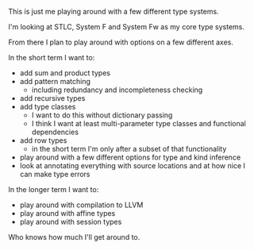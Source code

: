 This is just me playing around with a few different type systems.

I'm looking at STLC, System F and System Fw as my core type systems.

From there I plan to play around with options on a few different axes.

In the short term I want to:

- add sum and product types
- add pattern matching
    - including redundancy and incompleteness checking
- add recursive types
- add type classes
    - I want to do this without dictionary passing
    - I think I want at least multi-parameter type classes and functional dependencies
- add row types
    - in the short term I'm only after a subset of that functionality
- play around with a few different options for type and kind inference
- look at annotating everything with source locations and at how nice I can make type errors

In the longer term I want to:

- play around with compilation to LLVM
- play around with affine types
- play around with session types

Who knows how much I'll get around to.
